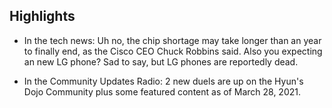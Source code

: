 ## Highlights

* In the tech news: Uh no, the chip shortage may take longer than an year to finally end, as the Cisco CEO Chuck Robbins said. Also you expecting an new LG phone? Sad to say, but LG phones are reportedly dead.
<!-- TODO: Update the counter | current count: 2 -->
<!-- Also update this entry as more content to the community-updates.md file -->
* In the Community Updates Radio: 2 new duels are up on the Hyun's Dojo Community plus some featured content as of March 28, 2021.
